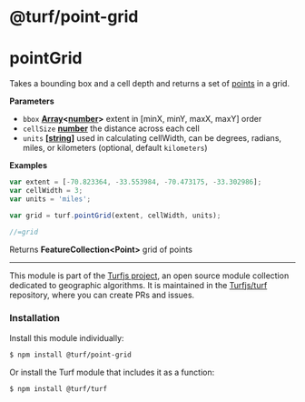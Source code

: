 # @turf/point-grid

# pointGrid

Takes a bounding box and a cell depth and returns a set of [points](Point) in a grid.

**Parameters**

-   `bbox` **[Array](https://developer.mozilla.org/en-US/docs/Web/JavaScript/Reference/Global_Objects/Array)&lt;[number](https://developer.mozilla.org/en-US/docs/Web/JavaScript/Reference/Global_Objects/Number)>** extent in [minX, minY, maxX, maxY] order
-   `cellSize` **[number](https://developer.mozilla.org/en-US/docs/Web/JavaScript/Reference/Global_Objects/Number)** the distance across each cell
-   `units` **\[[string](https://developer.mozilla.org/en-US/docs/Web/JavaScript/Reference/Global_Objects/String)]** used in calculating cellWidth, can be degrees, radians, miles, or kilometers (optional, default `kilometers`)

**Examples**

```javascript
var extent = [-70.823364, -33.553984, -70.473175, -33.302986];
var cellWidth = 3;
var units = 'miles';

var grid = turf.pointGrid(extent, cellWidth, units);

//=grid
```

Returns **FeatureCollection&lt;Point>** grid of points

---

This module is part of the [Turfjs project](http://turfjs.org/), an open source
module collection dedicated to geographic algorithms. It is maintained in the
[Turfjs/turf](https://github.com/Turfjs/turf) repository, where you can create
PRs and issues.

### Installation

Install this module individually:

```sh
$ npm install @turf/point-grid
```

Or install the Turf module that includes it as a function:

```sh
$ npm install @turf/turf
```
